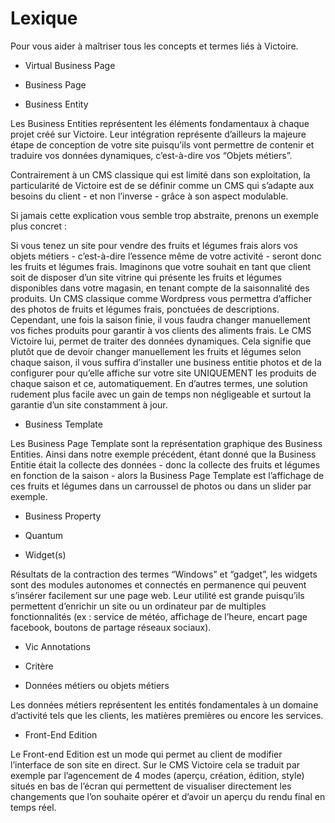 # Lexique

Pour vous aider à maîtriser tous les concepts et termes liés à Victoire.

- Virtual Business Page

- Business Page

- Business Entity

Les Business Entities représentent les éléments fondamentaux à chaque projet créé sur Victoire. Leur intégration représente d’ailleurs la majeure étape de conception de votre site puisqu’ils vont permettre de contenir et traduire vos données dynamiques, c’est-à-dire vos “Objets métiers”.

Contrairement à un CMS classique qui est limité dans son exploitation, la particularité de Victoire est de se définir comme un CMS qui s’adapte aux besoins du client - et non l’inverse - grâce à son aspect modulable.

Si jamais cette explication vous semble trop abstraite, prenons un exemple plus concret :

Si vous tenez un site pour vendre des fruits et légumes frais alors vos objets métiers - c’est-à-dire l’essence même de votre activité - seront donc les fruits et légumes frais.
Imaginons que votre souhait en tant que client soit de disposer d’un site vitrine qui présente les fruits et légumes disponibles dans votre magasin, en tenant compte de la saisonnalité des produits.
Un CMS classique comme Wordpress vous permettra d’afficher des photos de fruits et légumes frais, ponctuées de descriptions. Cependant, une fois la saison finie, il vous faudra changer manuellement vos fiches produits pour garantir à vos clients des aliments frais.
Le CMS Victoire lui, permet de traiter des données dynamiques. Cela signifie que plutôt que de devoir changer manuellement les fruits et légumes selon chaque saison, il vous suffira d’installer une business entitie photos et de la configurer pour qu’elle affiche sur votre site UNIQUEMENT les produits de chaque saison et ce, automatiquement.
En d’autres termes, une solution rudement plus facile avec un gain de temps non négligeable et surtout la garantie d’un site constamment à jour.

- Business Template

Les Business Page Template sont la représentation graphique des Business Entities.
Ainsi dans notre exemple précédent, étant donné que la Business Entitie était la collecte des données - donc la collecte des fruits et légumes en fonction de la saison - alors la Business Page Template est l’affichage de ces fruits et légumes dans un carroussel de photos ou dans un slider par exemple.

- Business Property

- Quantum

- Widget(s)

Résultats de la contraction des termes “Windows” et “gadget”, les widgets sont des modules autonomes et connectés en permanence qui peuvent s’insérer facilement sur une page web.
Leur utilité est grande puisqu’ils permettent d’enrichir un site ou un ordinateur par de multiples fonctionnalités (ex : service de météo, affichage de l’heure, encart page facebook, boutons de partage réseaux sociaux).

- Vic Annotations

- Critère

- Données métiers ou objets métiers

Les données métiers représentent les entités fondamentales à un domaine d’activité tels que les clients, les matières premières ou encore les services.

- Front-End Edition

Le Front-end Edition est un mode qui permet au client de modifier l’interface de son site en direct. Sur le CMS Victoire cela se traduit par exemple par l’agencement de 4 modes (aperçu, création, édition, style) situés en bas de l’écran qui permettent de visualiser directement les changements que l’on souhaite opérer et d’avoir un aperçu du rendu final en temps réel.
